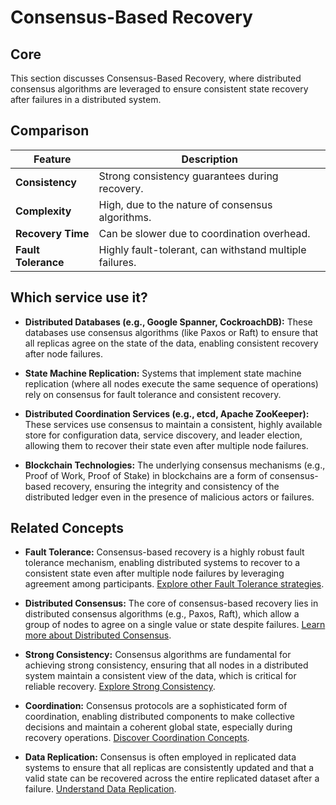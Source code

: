 # Consensus-Based Recovery

## Core

This section discusses Consensus-Based Recovery, where distributed consensus algorithms are leveraged to ensure consistent state recovery after failures in a distributed system.

## Comparison

| Feature | Description |
|---|---|
| **Consistency** | Strong consistency guarantees during recovery. |
| **Complexity** | High, due to the nature of consensus algorithms. |
| **Recovery Time** | Can be slower due to coordination overhead. |
| **Fault Tolerance** | Highly fault-tolerant, can withstand multiple failures. |

## Which service use it?



-   **Distributed Databases (e.g., Google Spanner, CockroachDB):** These databases use consensus algorithms (like Paxos or Raft) to ensure that all replicas agree on the state of the data, enabling consistent recovery after node failures.

-   **State Machine Replication:** Systems that implement state machine replication (where all nodes execute the same sequence of operations) rely on consensus for fault tolerance and consistent recovery.

-   **Distributed Coordination Services (e.g., etcd, Apache ZooKeeper):** These services use consensus to maintain a consistent, highly available store for configuration data, service discovery, and leader election, allowing them to recover their state even after multiple node failures.

-   **Blockchain Technologies:** The underlying consensus mechanisms (e.g., Proof of Work, Proof of Stake) in blockchains are a form of consensus-based recovery, ensuring the integrity and consistency of the distributed ledger even in the presence of malicious actors or failures.

## Related Concepts

-   **Fault Tolerance:** Consensus-based recovery is a highly robust fault tolerance mechanism, enabling distributed systems to recover to a consistent state even after multiple node failures by leveraging agreement among participants. [Explore other Fault Tolerance strategies](../README.md).

-   **Distributed Consensus:** The core of consensus-based recovery lies in distributed consensus algorithms (e.g., Paxos, Raft), which allow a group of nodes to agree on a single value or state despite failures. [Learn more about Distributed Consensus](../../distributed-consensus/README.md).

-   **Strong Consistency:** Consensus algorithms are fundamental for achieving strong consistency, ensuring that all nodes in a distributed system maintain a consistent view of the data, which is critical for reliable recovery. [Explore Strong Consistency](../../consistency-models/strong-consistency/README.md).

-   **Coordination:** Consensus protocols are a sophisticated form of coordination, enabling distributed components to make collective decisions and maintain a coherent global state, especially during recovery operations. [Discover Coordination Concepts](../../coordination/README.md).

-   **Data Replication:** Consensus is often employed in replicated data systems to ensure that all replicas are consistently updated and that a valid state can be recovered across the entire replicated dataset after a failure. [Understand Data Replication](../../data-replication/README.md).
